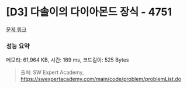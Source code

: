 # [D3] 다솔이의 다이아몬드 장식 - 4751 

[문제 링크](https://swexpertacademy.com/main/code/problem/problemDetail.do?contestProbId=AWSNw5jKzwMDFAUr) 

### 성능 요약

메모리: 61,964 KB, 시간: 169 ms, 코드길이: 525 Bytes



> 출처: SW Expert Academy, https://swexpertacademy.com/main/code/problem/problemList.do